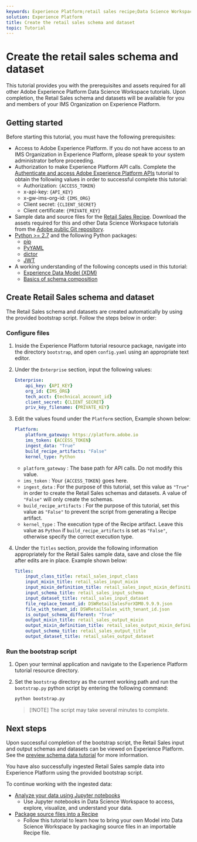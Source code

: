 ```yaml
---
keywords: Experience Platform;retail sales recipe;Data Science Workspace;popular topics
solution: Experience Platform
title: Create the retail sales schema and dataset
topic: Tutorial
---
```


# Create the retail sales schema and dataset

This tutorial provides you with the prerequisites and assets required for all other Adobe Experience Platform Data Science Workspace tutorials. Upon completion, the Retail Sales schema and datasets will be available for you and members of your IMS Organization on Experience Platform.

## Getting started

Before starting this tutorial, you must have the following prerequisites:
-   Access to Adobe Experience Platform. If you do not have access to an IMS Organization in Experience Platform, please speak to your system administrator before proceeding.
-   Authorization to make Experience Platform API calls. Complete the [Authenticate and access Adobe Experience Platform APIs](../../tutorials/authentication.md) tutorial to obtain the following values in order to successful complete this tutorial:
    -   Authorization: `{ACCESS_TOKEN}`
    -   x-api-key: `{API_KEY}`
    -   x-gw-ims-org-id: `{IMS_ORG}`
    -   Client secret: `{CLIENT_SECRET}`
    -   Client certificate: `{PRIVATE_KEY}`
-   Sample data and source files for the [Retail Sales Recipe](../pre-built-recipes/retail-sales.md). Download the assets required for this and other Data Science Workspace tutorials from the <a href="https://github.com/adobe/experience-platform-dsw-reference/" target="_blank">Adobe public Git repository</a>.
-   <a href="https://www.python.org/downloads/" target="_blank">Python >= 2.7</a> and the following Python packages:
    -   <a href="https://pypi.org/project/pip/" target="_blank">pip</a>
    -   <a href="https://pyyaml.org/" target="_blank">PyYAML</a>
    -   <a href="https://pypi.org/project/dictor/" target="_blank">dictor</a>
    -   <a href="https://pypi.org/project/jwt/" target="_blank">JWT</a>
-   A working understanding of the following concepts used in this tutorial:
    -   [Experience Data Model (XDM)](../../xdm/home.md)
    -   [Basics of schema composition](../../xdm/schema/field-dictionary.md)

## Create Retail Sales schema and dataset

The Retail Sales schema and datasets are created automatically by using the provided bootstrap script. Follow the steps below in order:

### Configure files

1.  Inside the Experience Platform tutorial resource package, navigate into the directory `bootstrap`, and open `config.yaml` using an appropriate text editor. 
2.  Under the `Enterprise` section, input the following values:

    ```yaml
    Enterprise:
        api_key: {API_KEY}
        org_id: {IMS_ORG}
        tech_acct: {technical_account_id}
        client_secret: {CLIENT_SECRET}
        priv_key_filename: {PRIVATE_KEY}
    ```

3.  Edit the values found under the `Platform` section, Example shown below:

    ```yaml
    Platform:
        platform_gateway: https://platform.adobe.io
        ims_token: {ACCESS_TOKEN}
        ingest_data: "True"
        build_recipe_artifacts: "False"
        kernel_type: Python
    ```

    -   `platform_gateway` : The base path for API calls. Do not modify this value.
    -   `ims_token` : Your `{ACCESS_TOKEN}` goes here.
    -   `ingest_data` : For the purpose of this tutorial, set this value as `"True"` in order to create the Retail Sales schemas and datasets. A value of `"False"` will only create the schemas.
    -   `build_recipe_artifacts` : For the purpose of this tutorial, set this value as `"False"` to prevent the script from generating a Recipe artifact.
    -   `kernel_type` : The execution type of the Recipe artifact. Leave this value as `Python` if `build_recipe_artifacts` is set as `"False"`, otherwise specify the correct execution type.

4.  Under the `Titles` section, provide the following information appropriately for the Retail Sales sample data, save and close the file after edits are in place. Example shown below:

    ```yaml
    Titles:
        input_class_title: retail_sales_input_class
        input_mixin_title: retail_sales_input_mixin
        input_mixin_definition_title: retail_sales_input_mixin_definition
        input_schema_title: retail_sales_input_schema
        input_dataset_title: retail_sales_input_dataset
        file_replace_tenant_id: DSWRetailSalesForXDM0.9.9.9.json
        file_with_tenant_id: DSWRetailSales_with_tenant_id.json
        is_output_schema_different: "True"
        output_mixin_title: retail_sales_output_mixin
        output_mixin_definition_title: retail_sales_output_mixin_definition
        output_schema_title: retail_sales_output_title
        output_dataset_title: retail_sales_output_dataset
    ```

### Run the bootstrap script

1.  Open your terminal application and navigate to the Experience Platform tutorial resource directory.
2.  Set the `bootstrap` directory as the current working path and run the `bootstrap.py` python script by entering the following command:

    ```bash
    python bootstrap.py
    ```

    > [!NOTE] The script may take several minutes to complete.

## Next steps

Upon successful completion of the bootstrap script, the Retail Sales input and output schemas and datasets can be viewed on Experience Platform. See the [preview schema data tutorial](./preview-schema-data.md)
for more information.

You have also successfully ingested Retail Sales sample data into Experience Platform using the provided bootstrap script.

To continue working with the ingested data:
- [Analyze your data using Jupyter notebooks](../jupyterlab/analyze-your-data.md)
    - Use Jupyter notebooks in Data Science Workspace to access, explore, visualize, and understand your data.
- [Package source files into a Recipe](./package-source-files-recipe.md)
    - Follow this tutorial to learn how to bring your own Model into Data Science Workspace by packaging source files in an importable Recipe file.
